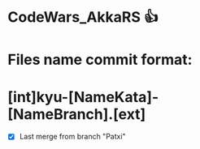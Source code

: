 # CodeWars_AkkaRS :+1:

# Files name commit format:
# [int]kyu-[NameKata]-[NameBranch].[ext]

- [x] Last merge from branch "Patxi"
